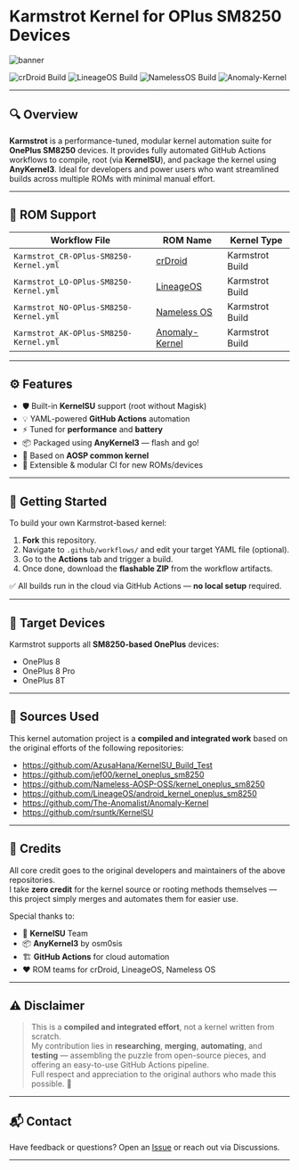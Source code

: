 # Karmstrot Kernel for OPlus SM8250 Devices

![banner](https://github.com/user-attachments/assets/6acc7ee0-427b-42e9-8964-52ccf72b44df)


![crDroid Build](https://img.shields.io/github/actions/workflow/status/rohanbatrain/Karmstrot-Builds/Karmstrot_CR-OPlus-SM8250-Kernel.yml?label=crDroid)
![LineageOS Build](https://img.shields.io/github/actions/workflow/status/rohanbatrain/Karmstrot-Builds/Karmstrot_LO-OPlus-SM8250-Kernel.yml?label=LineageOS)
![NamelessOS Build](https://img.shields.io/github/actions/workflow/status/rohanbatrain/Karmstrot-Builds/Karmstrot_NO-OPlus-SM8250-Kernel.yml?label=NamelessOS)
![Anomaly-Kernel](https://img.shields.io/github/actions/workflow/status/rohanbatrain/Karmstrot-Builds/Karmstrot_AK-OPlus-SM8250-Kernel.yml?label=Anomaly-Kernel)


---

## 🔍 Overview

**Karmstrot** is a performance-tuned, modular kernel automation suite for **OnePlus SM8250** devices. It provides fully automated GitHub Actions workflows to compile, root (via **KernelSU**), and package the kernel using **AnyKernel3**. Ideal for developers and power users who want streamlined builds across multiple ROMs with minimal manual effort.

---

## 🌟 ROM Support

| Workflow File                          | ROM Name    | Kernel Type     |
| -------------------------------------- | ----------- | ----------------|
| `Karmstrot_CR-OPlus-SM8250-Kernel.yml` | [crDroid](https://github.com/rohanbatrain/Anomaly-Kernel)     | Karmstrot Build |
| `Karmstrot_LO-OPlus-SM8250-Kernel.yml` | [LineageOS](https://github.com/rohanbatrain/android_kernel_oneplus_sm8250)   | Karmstrot Build |
| `Karmstrot_NO-OPlus-SM8250-Kernel.yml` | [Nameless OS](https://github.com/rohanbatrain/kernel_oneplus_sm8250) | Karmstrot Build |
| `Karmstrot_AK-OPlus-SM8250-Kernel.yml` | [Anomaly-Kernel](https://github.com/rohanbatrain/Anomaly-Kernel)     | Karmstrot Build |

---

## ⚙️ Features

* 🛡️ Built-in **KernelSU** support (root without Magisk)
* 💡 YAML-powered **GitHub Actions** automation
* ⚡ Tuned for **performance** and **battery**
* 📦 Packaged using **AnyKernel3** — flash and go!
* 🔗 Based on **AOSP common kernel**
* 🔁 Extensible & modular CI for new ROMs/devices

---

## 🚀 Getting Started

To build your own Karmstrot-based kernel:

1. **Fork** this repository.
2. Navigate to `.github/workflows/` and edit your target YAML file (optional).
3. Go to the **Actions** tab and trigger a build.
4. Once done, download the **flashable ZIP** from the workflow artifacts.

✅ All builds run in the cloud via GitHub Actions — **no local setup** required.

---

## 📱 Target Devices

Karmstrot supports all **SM8250-based OnePlus** devices:

- OnePlus 8
- OnePlus 8 Pro
- OnePlus 8T

---

## 📂 Sources Used

This kernel automation project is a **compiled and integrated work** based on the original efforts of the following repositories:

- https://github.com/AzusaHana/KernelSU_Build_Test  
- https://github.com/jef00/kernel_oneplus_sm8250  
- https://github.com/Nameless-AOSP-OSS/kernel_oneplus_sm8250  
- https://github.com/LineageOS/android_kernel_oneplus_sm8250  
- https://github.com/The-Anomalist/Anomaly-Kernel  
- https://github.com/rsuntk/KernelSU  

---

## 🙌 Credits

All core credit goes to the original developers and maintainers of the above repositories.  
I take **zero credit** for the kernel source or rooting methods themselves — this project simply merges and automates them for easier use.

Special thanks to:

- 🧠 **KernelSU** Team  
- 📦 **AnyKernel3** by osm0sis  
- 🏗️ **GitHub Actions** for cloud automation  
- ❤️ ROM teams for crDroid, LineageOS, Nameless OS

---

## ⚠️ Disclaimer

> This is a **compiled and integrated effort**, not a kernel written from scratch.  
> My contribution lies in **researching**, **merging**, **automating**, and **testing** — assembling the puzzle from open-source pieces, and offering an easy-to-use GitHub Actions pipeline.  
> Full respect and appreciation to the original authors who made this possible. 🙏

---

## 📬 Contact

Have feedback or questions? Open an [Issue](https://github.com/rohanbatrain/Karmstrot-Builds/issues) or reach out via Discussions.

---
